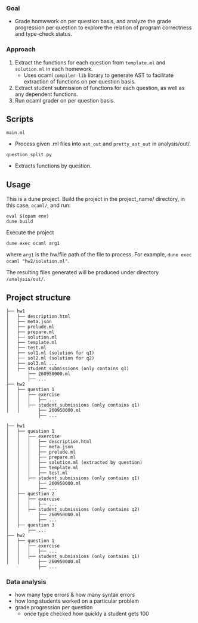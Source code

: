 ### Goal
- Grade homwwork on per question basis, and analyze the grade progression per question to explore the relation of program correctness and type-check status.

### Approach
1. Extract the functions for each question from `template.ml` and `solution.ml` in each homework.
   - Uses ocaml `compiler-lib` library to generate AST to facilitate extraction of functions on per question basis.
2. Extract student submission of functions for each question, as well as any dependent functions.
3. Run ocaml grader on per question basis.

## Scripts
`main.ml`
- Process given .ml files into `ast_out` and `pretty_ast_out` in analysis/out/.

`question_split.py`
- Extracts functions by question.


## Usage
This is a dune project. Build the project in the project_name/ directory, in this case, `ocaml/`, and run:
```
eval $(opam env)
dune build
```
Execute the project
```
dune exec ocaml arg1
```
where `arg1` is the hw/file path of the file to process. For example, `dune exec ocaml "hw2/solution.ml"`.

The resulting files generated will be produced under directory `/analysis/out/`.

## Project structure
```
├── hw1
│   ├── description.html
│   ├── meta.json
│   ├── prelude.ml
│   ├── prepare.ml
│   ├── solution.ml
│   ├── template.ml
│   ├── test.ml
│   ├── sol1.ml (solution for q1)
│   ├── sol2.ml (solution for q2)
│   ├── sol3.ml ...
│   ├── student_submissions (only contains q1)
│       ├── 260950000.ml
│       ├── ...
├── hw2
│   ├── question 1
│   │   ├── exercise
│   │   │   ├── ...
│   │   ├── student_submissions (only contains q1)
│   │       ├── 260950000.ml
            ├── ...
```
```
├── hw1
│   ├── question 1
│   │   ├── exercise
│   │   │   ├── description.html
│   │   │   ├── meta.json
│   │   │   ├── prelude.ml
│   │   │   ├── prepare.ml
│   │   │   ├── solution.ml (extracted by question)
│   │   │   ├── template.ml
│   │   │   ├── test.ml
│   │   ├── student_submissions (only contains q1)
│   │       ├── 260950000.ml
│   │       ├── ...
│   ├── question 2
│   │   ├── exercise
│   │   │   ├── ...
│   │   ├── student_submissions (only contains q2)
│   │       ├── 260950000.ml
│   │       ├── ...
│   ├── question 3
│       ├── ...
├── hw2
│   ├── question 1
│   │   ├── exercise
│   │   │   ├── ...
│   │   ├── student_submissions (only contains q1)
│   │       ├── 260950000.ml
            ├── ...
```


### Data analysis
- how many type errors & how many syntax errors
- how long students worked on a particular problem
- grade progression per question
  - once type checked how quickly a student gets 100